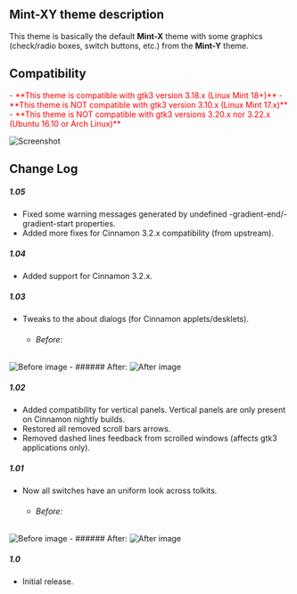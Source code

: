 ## Mint-XY theme description

This theme is basically the default **Mint-X** theme with some graphics (check/radio boxes, switch buttons, etc.) from the **Mint-Y** theme.

## Compatibility

<span style="color:red;">
- **This theme is compatible with gtk3 version 3.18.x (Linux Mint 18+)**
</span>

<span style="color:red;">
- **This theme is NOT compatible with gtk3 version 3.10.x (Linux Mint 17.x)**
</span>

<span style="color:red;">
- **This theme is NOT compatible with gtk3 versions 3.20.x nor 3.22.x (Ubuntu 16.10 or Arch Linux)**
</span>

![Screenshot](https://raw.githubusercontent.com/Odyseus/CinnamonTools/master/Themes/Mint-XY/screenshot.png "Screenshot")

## Change Log

##### 1.05
- Fixed some warning messages generated by undefined -gradient-end/-gradient-start properties.
- Added more fixes for Cinnamon 3.2.x compatibility (from upstream).

##### 1.04
- Added support for Cinnamon 3.2.x.

##### 1.03
- Tweaks to the about dialogs (for Cinnamon applets/desklets).

    - ###### Before:
![Before image](https://raw.githubusercontent.com/Odyseus/CinnamonTools/master/0MiscFiles/About-Dialog-Size-Before.png "Before image")
    - ###### After:
![After image](https://raw.githubusercontent.com/Odyseus/CinnamonTools/master/0MiscFiles/About-Dialog-Size-After.png "After image")

##### 1.02
- Added compatibility for vertical panels. Vertical panels are only present on Cinnamon nightly builds.
- Restored all removed scroll bars arrows.
- Removed dashed lines feedback from scrolled windows (affects gtk3 applications only).

##### 1.01
- Now all switches have an uniform look across tolkits.

    - ###### Before:
![Before image](https://raw.githubusercontent.com/Odyseus/CinnamonTools/master/0MiscFiles/Mint-XY-001.png "Before image")
    - ###### After:
![After image](https://raw.githubusercontent.com/Odyseus/CinnamonTools/master/0MiscFiles/Mint-XY-002.png "After image")

##### 1.0
- Initial release.
